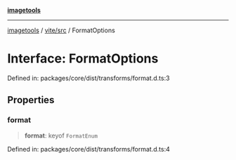 [**imagetools**](../../../README.md)

***

[imagetools](../../../modules.md) / [vite/src](../README.md) / FormatOptions

# Interface: FormatOptions

Defined in: packages/core/dist/transforms/format.d.ts:3

## Properties

### format

> **format**: keyof `FormatEnum`

Defined in: packages/core/dist/transforms/format.d.ts:4

